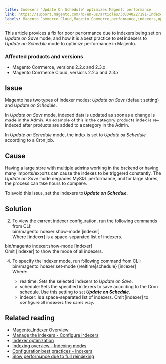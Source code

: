 ```yaml
---
title: Indexers "Update On Schedule" optimizes Magento performance  
link: https://support.magento.com/hc/en-us/articles/360040227191-Indexers-Update-On-Schedule-optimizes-Magento-performance-
labels: Magento Commerce Cloud,Magento Commerce,performance,indexers,update on save,update on schedule,best practices,2.3.x,2.2.x
---
```


This article provides a fix for poor performance due to indexers being set on *Update on Save* mode, and how it is a best practice to set indexers to *Update on Schedule* mode to optimize performance in Magento.

 ### Affected products and versions

 
 * Magento Commerce, versions 2.2.x and 2.3.x
 * Magento Commerce Cloud, versions 2.2.x and 2.3.x
 
 Issue
-----

 Magento has two types of indexer modes: *Update on Save* (default setting) and *Update on Schedule*.

 In *Update on Save* mode, indexed data is updated as soon as a change is made in the Admin. An example of this is the category products index is re-indexed after products are added to a category in the Admin.

 In *Update on Schedule* mode, the index is set to *Update on Schedule* according to a Cron job.

 Cause
-----

 Having a large store with multiple admins working in the backend or having many imports/exports can cause the indexes to be triggered constantly. The *Update on Save* mode degrades MySQL performance, and for large stores, the process can take hours to complete.

 To avoid this issue, set the indexers to ***Update on Schedule***.

 Solution
--------

 
 2. To view the current indexer configuration, run the following commands from CLI:  
 bin/magento indexer:show-mode [indexer]   
 Where [indexer] is a space-separated list of indexers.  

 bin/magento indexer:show-mode [indexer]   
 Omit [indexer] to show the mode of all indexers.

 
 4. To specify the indexer mode, run following command from CLI:  
 bin/magento indexer:set-mode {realtime|schedule} [indexer]   
 Where:  
 
	 *  realtime: Sets the selected indexers to *Update on Save*.
	 *  schedule: Sets the specified indexers to save according to the Cron schedule. Use this setting to set ***Update on Schedule***.
	 *  indexer: Is a space-separated list of indexers. Omit [indexer] to configure all indexers the same way. 
 
 Related reading
---------------

 
 

 * [Magento\_Indexer Overview](https://devdocs.magento.com/guides/v2.3/mrg/ce/Indexer.html)
 * [Manage the indexers - Configure indexers](https://devdocs.magento.com/guides/v2.3/config-guide/cli/config-cli-subcommands-index.html#configure-indexers)
 * [Indexer optimization](https://devdocs.magento.com/guides/v2.3/extension-dev-guide/indexer-batch.html)
 * [Indexing overview - Indexing modes](https://devdocs.magento.com/guides/v2.3/extension-dev-guide/indexing.html#m2devgde-indexing-modes)
 * [Configuration best practices - Indexers](https://devdocs.magento.com/guides/v2.3/performance-best-practices/configuration.html#indexers)
 * [Slow performance due to full reindexing](https://support.magento.com/hc/en-us/articles/360039207872)
 
 